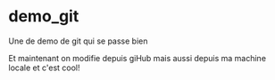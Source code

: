 # demo_git
Une de demo de git qui se passe bien

Et maintenant on modifie depuis giHub
mais aussi depuis ma machine locale et c'est cool!

